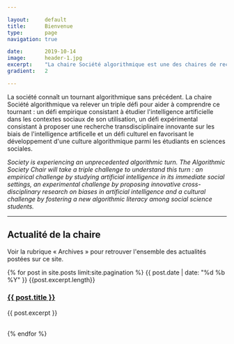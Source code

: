 ```yaml
---

layout:     default
title:      Bienvenue
type:       page
navigation: true

date:       2019-10-14
image:      header-1.jpg
excerpt:    "La chaire Société algorithmique est une des chaires de recherche de l'institut <b>MIAI</b> (Multidisciplinary Institute in Artificial Intelligence) de l'Université Grenoble Alpes. Elle conduit et soutient des recherches sur le tournant algorithmique de la société contemporaine."
gradient:   2

---
```


La société connaît un tournant algorithmique sans précédent. La chaire Société algorithmique va relever un triple défi pour aider à comprendre ce tournant : un défi empirique consistant à étudier l'intelligence artificielle dans les contextes sociaux de son utilisation, un défi expérimental consistant à proposer une recherche transdisciplinaire innovante sur les biais de l'intelligence artificelle et un défi culturel en favorisant le développement d'une culture algorithmique parmi les étudiants en sciences sociales.

<i>Society is experiencing an unprecedented algorithmic turn. The Algorithmic Society Chair will take a triple challenge to understand this turn : an empirical challenge by studying artificial intelligence in its immediate social settings, an experimental challenge by proposing innovative cross-disciplinary research on biases in artificial intelligence and a cultural challenge by fostering a new algorithmic literacy among social science students.</i>

---

<h2>Actualité de la chaire</h2>
<p>Voir la rubrique « Archives » pour retrouver l'ensemble des actualités postées sur ce site.</p>


{% for post in site.posts limit:site.pagination %}
      <span class="post-meta">{{ post.date | date: "%d %b %Y" }}
        {{post.excerpt.length}}
      </span>
      <h3>
        <a class="post-link" href="{{ post.url | prepend: site.baseurl }}">
          {{ post.title }}
        </a>
      </h3>
      <p class="post-excerpt">
        {{ post.excerpt }}
      </p>
      <br>
{% endfor %}
